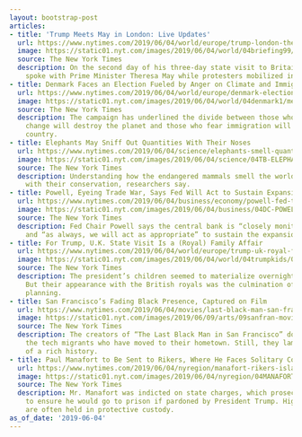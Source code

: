 ```yaml
---
layout: bootstrap-post
articles:
- title: 'Trump Meets May in London: Live Updates'
  url: https://www.nytimes.com/2019/06/04/world/europe/trump-london-theresa-may.html
  image: https://static01.nyt.com/images/2019/06/04/world/04briefing99/04briefing99-facebookJumbo.jpg
  source: The New York Times
  description: On the second day of his three-day state visit to Britain, the president
    spoke with Prime Minister Theresa May while protesters mobilized in London.
- title: Denmark Faces an Election Fueled by Anger on Climate and Immigration
  url: https://www.nytimes.com/2019/06/04/world/europe/denmark-election-climate-immigration.html
  image: https://static01.nyt.com/images/2019/06/04/world/04denmark1/merlin_152108889_14bc21ac-a144-490f-bbbb-59260370a5a3-facebookJumbo.jpg
  source: The New York Times
  description: The campaign has underlined the divide between those who fear environmental
    change will destroy the planet and those who fear immigration will destroy the
    country.
- title: Elephants May Sniff Out Quantities With Their Noses
  url: https://www.nytimes.com/2019/06/04/science/elephants-smell-quantity.html
  image: https://static01.nyt.com/images/2019/06/04/science/04TB-ELEPHANTS1/04TB-ELEPHANTS1-facebookJumbo.jpg
  source: The New York Times
  description: Understanding how the endangered mammals smell the world could help
    with their conservation, researchers say.
- title: Powell, Eyeing Trade War, Says Fed Will Act to Sustain Expansion
  url: https://www.nytimes.com/2019/06/04/business/economy/powell-fed-trade-wars.html
  image: https://static01.nyt.com/images/2019/06/04/business/04DC-POWELL/04DC-POWELL-facebookJumbo.jpg
  source: The New York Times
  description: Fed Chair Powell says the central bank is “closely monitoring” trade
    and “as always, we will act as appropriate” to sustain the expansion
- title: For Trump, U.K. State Visit Is a (Royal) Family Affair
  url: https://www.nytimes.com/2019/06/04/world/europe/trump-uk-royal-family.html
  image: https://static01.nyt.com/images/2019/06/04/world/04trumpkids/04trumpkids-facebookJumbo.jpg
  source: The New York Times
  description: The president’s children seemed to materialize overnight in London.
    But their appearance with the British royals was the culmination of a month’s
    planning.
- title: San Francisco’s Fading Black Presence, Captured on Film
  url: https://www.nytimes.com/2019/06/04/movies/last-black-man-san-francisco.html
  image: https://static01.nyt.com/images/2019/06/09/arts/09sanfran-movie-1/09sanfran-movie-1-facebookJumbo.jpg
  source: The New York Times
  description: The creators of “The Last Black Man in San Francisco” don’t begrudge
    the tech migrants who have moved to their hometown. Still, they lament the loss
    of a rich history.
- title: Paul Manafort to Be Sent to Rikers, Where He Faces Solitary Confinement
  url: https://www.nytimes.com/2019/06/04/nyregion/manafort-rikers-island-solitary-confinement.html
  image: https://static01.nyt.com/images/2019/06/04/nyregion/04MANAFORT2/04MANAFORT2-facebookJumbo.jpg
  source: The New York Times
  description: Mr. Manafort was indicted on state charges, which prosecutors brought
    to ensure he would go to prison if pardoned by President Trump. High-profile inmates
    are often held in protective custody.
as_of_date: '2019-06-04'
---
```


